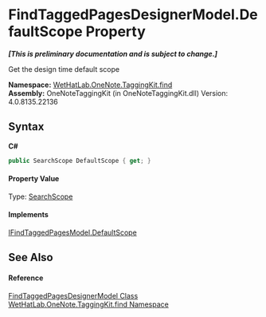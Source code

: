 # FindTaggedPagesDesignerModel.DefaultScope Property 
 _**\[This is preliminary documentation and is subject to change.\]**_

Get the design time default scope

**Namespace:**&nbsp;<a href="0e3a8efd-07d2-1709-b1cd-709153222081.md">WetHatLab.OneNote.TaggingKit.find</a><br />**Assembly:**&nbsp;OneNoteTaggingKit (in OneNoteTaggingKit.dll) Version: 4.0.8135.22136

## Syntax

**C#**<br />
``` C#
public SearchScope DefaultScope { get; }
```


#### Property Value
Type: <a href="8e6adcff-7174-4ef1-6f26-1dcd37a6e6fe.md">SearchScope</a>

#### Implements
<a href="38fbec98-3c19-429c-1c49-7e45e304141d.md">IFindTaggedPagesModel.DefaultScope</a><br />

## See Also


#### Reference
<a href="d7a56022-2fb3-d50d-038d-a3a5d1d49fe2.md">FindTaggedPagesDesignerModel Class</a><br /><a href="0e3a8efd-07d2-1709-b1cd-709153222081.md">WetHatLab.OneNote.TaggingKit.find Namespace</a><br />